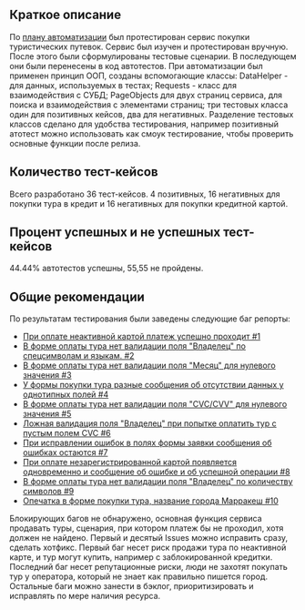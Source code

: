 ## Краткое описание

По [плану автоматизации](https://github.com/SeniorTe/Diploma/blob/main/dataDocs/Plan.md) был протестирован сервис покупки туристических путевок. Сервис был изучен и протестирован вручную. После этого были сформулированы тестовые сценарии. В последующем они были перенесены в код автотестов. 
При автоматизации был применен принцип ООП, созданы вспомогающие классы: DataHelper - для данных, используемых в тестах; Requests - класс для взаимодействия с СУБД; PageObjects для двух страниц сервиса, для поиска и взаимодействия с элементами страниц; три тестовых класса один для позитивных кейсов, два для негативных. Разделение тестовых классов сделано для удобства тестирования, например позитивный атотест можно использовать как смоук тестирование, чтобы проверить основные функции после релиза. 


## Количество тест-кейсов

Всего разработано 36 тест-кейсов. 
4 позитивных, 16 негативных для покупки тура в кредит и 16 негативных для покупки кредитной картой. 


## Процент успешных и не успешных тест-кейсов

44.44% автотестов успешны, 55,55 не пройдены. 

## Общие рекомендации

По результатам тестирования были заведены следующие баг репорты: 

- [При оплате неактивной картой платеж успешно проходит #1](https://github.com/SeniorTe/Diploma/issues/1)
- [В форме оплаты тура нет валидации поля "Владелец" по спецсимволам и языкам. #2](https://github.com/SeniorTe/Diploma/issues/2)
- [В форме оплаты тура нет валидации поля "Месяц" для нулевого значения #3](https://github.com/SeniorTe/Diploma/issues/3)
- [У формы покупки тура разные сообщения об отсутствии данных у однотипных полей #4](https://github.com/SeniorTe/Diploma/issues/4)
- [В форме оплаты тура нет валидации поля "CVC/CVV" для нулевого значения #5](https://github.com/SeniorTe/Diploma/issues/5)
- [Ложная валидация поля "Владелец" при попытке оплатить тур с пустым полем CVC #6](https://github.com/SeniorTe/Diploma/issues/6)
- [При исправлении ошибок в полях формы заявки сообщения об ошибках остаются #7](https://github.com/SeniorTe/Diploma/issues/7)
- [При оплате незарегистрированной картой появляется одновременно и сообщение об ошибке и об успешной операции #8](https://github.com/SeniorTe/Diploma/issues/8)
- [В форме оплаты тура нет валидации поля "Владелец" по количеству символов #9](https://github.com/SeniorTe/Diploma/issues/9)
- [Опечатка в форме покупки тура, название города Марракеш #10](https://github.com/SeniorTe/Diploma/issues/10)


Блокирующих багов не обнаружено, основная функция сервиса продавать туры, сценария, при котором платеж бы не проходил, хотя должен не найдено. 
Первый и десятый Issues можно исправить сразу, сделать хотфикс. Первый баг несет риск продажи тура по неактивной карте, и тур могут купить, например с заблокированной кредитки. Последний баг несет репутационные риски, люди не захотят покупать тур у оператора, который не знает как правильно пишется город.
Остальные баги можно занести в бэклог, приоритизировать и исправлять по мере наличия ресурса.